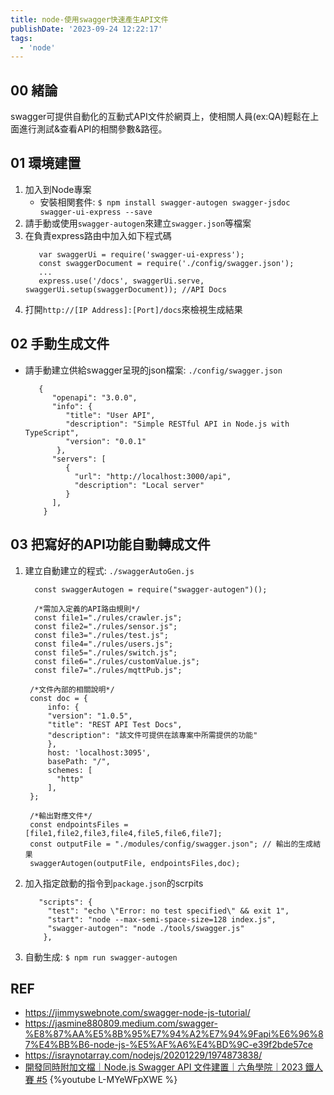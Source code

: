 ```yaml
---
title: node-使用swagger快速產生API文件
publishDate: '2023-09-24 12:22:17'
tags: 
  - 'node'
---
```


## 00 緒論
swagger可提供自動化的互動式API文件於網頁上，使相關人員(ex:QA)輕鬆在上面進行測試&查看API的相關參數&路徑。

<!--more-->

## 01 環境建置
1. 加入到Node專案
   * 安裝相関套件: `$ npm install swagger-autogen swagger-jsdoc swagger-ui-express --save`
2. 請手動或使用`swagger-autogen`來建立`swagger.json`等檔案
3. 在負責express路由中加入如下程式碼
   ```javascript=
      var swaggerUi = require('swagger-ui-express');
      const swaggerDocument = require('./config/swagger.json');
      ...
      express.use('/docs', swaggerUi.serve, swaggerUi.setup(swaggerDocument)); //API Docs
   ```
4. 打開`http://[IP Address]:[Port]/docs`來檢視生成結果

## 02 手動生成文件
- 請手動建立供給swagger呈現的json檔案: `./config/swagger.json`
   ```json=
      {
         "openapi": "3.0.0",
         "info": {
            "title": "User API",
            "description": "Simple RESTful API in Node.js with TypeScript",
            "version": "0.0.1"
          },
         "servers": [
            {
              "url": "http://localhost:3000/api",
              "description": "Local server"
            }
         ],
       }
   ```

## 03 把寫好的API功能自動轉成文件
1. 建立自動建立的程式: `./swaggerAutoGen.js`
   ```javascript=
     const swaggerAutogen = require("swagger-autogen")();

     /*需加入定義的API路由規則*/
     const file1="./rules/crawler.js";
     const file2="./rules/sensor.js";
     const file3="./rules/test.js";
     const file4="./rules/users.js";
     const file5="./rules/switch.js";
     const file6="./rules/customValue.js";
     const file7="./rules/mqttPub.js";

    /*文件內部的相關說明*/
    const doc = {
        info: {
        "version": "1.0.5",
        "title": "REST API Test Docs",
        "description": "該文件可提供在該專案中所需提供的功能"
        },
        host: 'localhost:3095',
        basePath: "/",
        schemes: [
          "http"
        ],
    };

    /*輸出對應文件*/
    const endpointsFiles = [file1,file2,file3,file4,file5,file6,file7];
    const outputFile = "./modules/config/swagger.json"; // 輸出的生成結果
    swaggerAutogen(outputFile, endpointsFiles,doc); 
   ```
2. 加入指定啟動的指令到`package.json`的scrpits
   ```json=
      "scripts": {
        "test": "echo \"Error: no test specified\" && exit 1",
        "start": "node --max-semi-space-size=128 index.js",
        "swagger-autogen": "node ./tools/swagger.js"
       },
   ```
3. 自動生成: `$ npm run swagger-autogen`

## REF
- https://jimmyswebnote.com/swagger-node-js-tutorial/
- https://jasmine880809.medium.com/swagger-%E8%87%AA%E5%8B%95%E7%94%A2%E7%94%9Fapi%E6%96%87%E4%BB%B6-node-js-%E5%AF%A6%E4%BD%9C-e39f2bde57ce
- https://israynotarray.com/nodejs/20201229/1974873838/
- [開發同時附加文檔｜Node.js Swagger API 文件建置｜六角學院｜2023 鐵人賽 #5](https://www.youtube.com/watch?v=L-MYeWFpXWE)
  {%youtube L-MYeWFpXWE %}